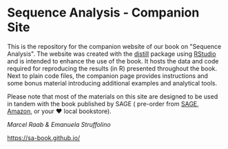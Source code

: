 # Sequence Analysis - Companion Site

This is the repository for the companion website of our book on "Sequence Analysis". The website was created with the [distill](https://rstudio.github.io/distill/) package using [RStudio](https://www.rstudio.com) and is intended to enhance the use of the book. It hosts the data and code required for reproducing the results (in R) presented throughout the book. Next to plain code files, the companion page provides instructions and some bonus material introducing additional examples and analytical tools. 

Please note that most of the materials on this site are designed to be used in tandem with the book published by SAGE ( pre-order from  [SAGE](https://us.sagepub.com/en-us/nam/sequence-analysis/book272086), [Amazon](https://www.amazon.com/dp/B09MJCBKC3/ref=cm_sw_em_r_mt_dp_YDSYM9W43ZEDWMZK27PV), or your ❤️ local bookstore). 

*Marcel Raab & Emanuela Struffolino*

https://sa-book.github.io/ 


